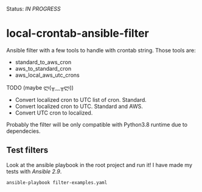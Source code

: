 Status: _IN PROGRESS_

# local-crontab-ansible-filter
Ansible filter with a few tools to handle with crontab string.
Those tools are:
- standard_to_aws_cron
- aws_to_standard_cron
- aws_local_aws_utc_crons
  
TODO (maybe ლ(╥﹏╥ლ))
- Convert localized cron to UTC list of cron. Standard.
- Convert localized cron to UTC. Standard and AWS.
- Convert UTC cron to localized.

Probably the filter will be only compatible with Python3.8 runtime due to dependecies.

## Test filters
Look at the ansible playbook in the root project and run it!
I have made my tests with _Ansible 2.9_.
```bash
ansible-playbook filter-examples.yaml
```
